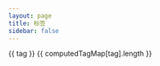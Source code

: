 ```yaml
---
layout: page
title: 标签
sidebar: false
---
```

 
<script setup>
import { ref, unref, computed, onMounted } from 'vue'
import  { data }  from '@vp/post.data'
import dayjs from "dayjs";
import "dayjs/locale/zh-cn";
import relativeTime from "dayjs/plugin/relativeTime";

dayjs.extend(relativeTime);
dayjs.locale("zh-cn");
 
const { tagMap,postMap } = data
const tags = Object.keys(tagMap)
const computedTagMap = computed(()=> {
  let result = {}
  for(let key in tagMap) {
    result[key] = tagMap[key].map(url => postMap[url])
  }
  return result
})
 
const currentTag = ref(null)
function onTagClick(newTag){
    currentTag.value = newTag
}
const postList = computed(()=> (unref(computedTagMap)[unref(currentTag)]))
onMounted(()=>{
  const searchParams = new URLSearchParams(window.location.search)
  if(searchParams.get('tag')) currentTag.value = searchParams.get('tag')
})
 
</script>
<div class="max-w-screen-lg w-full px-6 py-8 my-0 mx-auto">
    <div class="flex flex-wrap gap-4">
        <div v-for="(tag,i) in tags" :key="i" class="block py-1 px-4 bg-[var(--vp-c-bg-alt)] text-[var(--vp-c-text-1)] cursor-pointer hover:text-[var(--vp-c-brand)]" @click="onTagClick(tag)">
            <span>{{ tag }}</span>
            <span class="pl-1 text-[var(--vp-c-brand)]"> {{ computedTagMap[tag].length }}</span>
        </div>
    </div>
    <p v-text="currentTag" class="py-4 text-2xl"></p>
    <div v-for="(article, index) in postList" :key="index" class="flex justify-between items-center py-1 pl-6">
      <a v-text="article.title" :href="article.url" class="post-dot overflow-hidden whitespace-nowrap text-ellipsis">
      </a>
      <a-tooltip>
        <template #title>{{dayjs(article.date.string).format('YYYY-MM-DD')}}</template>
        <div v-text="dayjs(article.date.string).fromNow()" class="pl-4 whitespace-nowrap"></div>
      </a-tooltip>
    </div>
</div>
